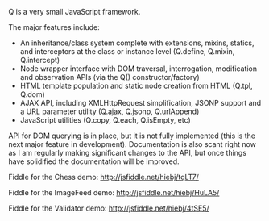 Q is a very small JavaScript framework.

The major features include:
- An inheritance/class system complete with extensions, mixins, statics, and interceptors at the class or instance level (Q.define, Q.mixin, Q.intercept)
- Node wrapper interface with DOM traversal, interrogation, modification and observation APIs (via the Q() constructor/factory)
- HTML template population and static node creation from HTML (Q.tpl, Q.dom)
- AJAX API, including XMLHttpRequest simplification, JSONP support and a URL parameter utility (Q.ajax, Q.jsonp, Q.urlAppend)
- JavaScript utilities (Q.copy, Q.each, Q.isEmpty, etc)

API for DOM querying is in place, but it is not fully implemented (this is the next major feature in development). Documentation is also scant right now as I am regularly making significant changes to the API, but once things have solidified the documentation will be improved.

Fiddle for the Chess demo: http://jsfiddle.net/hiebj/tqLT7/

Fiddle for the ImageFeed demo: http://jsfiddle.net/hiebj/HuLA5/

Fiddle for the Validator demo: http://jsfiddle.net/hiebj/4tSE5/
